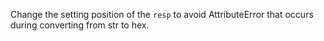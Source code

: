 Change the setting position of the `resp` to avoid AttributeError that occurs during converting from str to hex.
